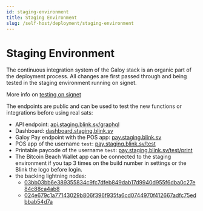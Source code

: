 ```yaml
---
id: staging-environment
title: Staging Environment
slug: /self-host/deployment/staging-environment
---
```


# Staging Environment

The continuous integration system of the Galoy stack is an organic part of the deployment process. All changes are first passed through and being tested in the staging environment running on signet.

More info on [testing on signet](/deployment/signet)

The endpoints are public and can be used to test the new functions or integrations before using real sats:

* API endpoint: [api.staging.blink.sv/graphql](https://api.staging.blink.sv/graphql)
* Dashboard: [dashboard.staging.blink.sv](https://dashboard.staging.blink.sv/)
* Galoy Pay endpoint with the POS app: [pay.staging.blink.sv](https://pay.staging.blink.sv/)
* POS app of the username `test`: [pay.staging.blink.sv/test](https://pay.staging.blink.sv/merchant/test)
* Printable paycode of the username `test`: [pay.staging.blink.sv/test/print](https://pay.staging.blink.sv/test/print?memo=from%20dev.galoy.io)
* The Bitcoin Beach Wallet app can be connected to the staging environment if you tap 3 times on the build number in settings or the Blink the logo before login.
* the backing lightning nodes:
  * [03bb03bb6e389355834c9fc7dfeb849dab17d9940d955f6dba0c27e84c88ca4ab8](https://mempool.space/signet/lightning/node/03bb03bb6e389355834c9fc7dfeb849dab17d9940d955f6dba0c27e84c88ca4ab8)
  * [024e679c1a77143029b806f396f935fa6cd0744970f412667adfc75edbbab54d7a](https://mempool.space/signet/lightning/node/024e679c1a77143029b806f396f935fa6cd0744970f412667adfc75edbbab54d7a)

